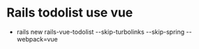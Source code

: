 # Rails todolist use vue


* rails new rails-vue-todolist --skip-turbolinks --skip-spring --webpack=vue


